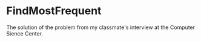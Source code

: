 # FindMostFrequent
The solution of the problem from my classmate's interview at the Сomputer Sience Center. 
